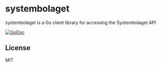 # systembolaget

systembolaget is a Go client library for accessing the Systembolaget API

[![GoDoc](https://godoc.org/github.com/rojters/systembolaget?status.svg)](https://godoc.org/github.com/rojters/systembolaget)

## License ##

MIT